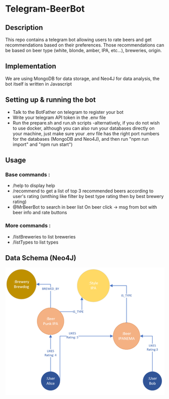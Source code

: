# Telegram-BeerBot

## Description

This repo contains a telegram bot allowing users to rate beers and get recommendations based on their preferences. Those recommendations can be based on beer type (white, blonde, amber, IPA, etc...), breweries, origin. 

## Implementation

We are using MongoDB for data storage, and Neo4J for data analysis, the bot itself is written in Javascript

## Setting up & running the bot

- Talk to the BotFather on telegram to register your bot
- Write your telegram API token in the .env file
- Run the prepare.sh and run.sh scripts 
 -alternatively, if you do not wish to use docker, although you can also run your databases directly on your machine, just make sure your .env file has the right port numbers for the databases (MongoDB and Neo4J), and then run "npm run import" and "npm run start")

## Usage
### Base commands :
- /help to display help
- /recommend to get a list of top 3 recommended beers according to user's rating (smthing like filter by best type rating then by best brewery rating)
- @MrBeerBot to search in beer list
On beer click -> msg from bot with beer info and rate buttons

### More commands :
- /listBreweries to list breweries
- /listTypes to list types

 
## Data Schema (Neo4J)

![Schema](Data_Graph.PNG?raw=true "Title")
